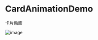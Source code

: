 # CardAnimationDemo
卡片动画

![image](https://github.com/Foreversgy/CardAnimationDem/raw/master/demo.gif)
